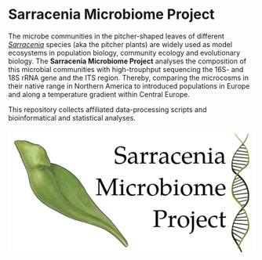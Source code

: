 # Sarracenia Microbiome Project

The microbe communities in the pitcher-shaped leaves of different [*Sarracenia*](https://en.wikipedia.org/wiki/Sarracenia) species (aka the pitcher plants) are widely used as model ecosystems in population biology, community ecology and evolutionary biology.
The **Sarracenia Microbiome Project** analyses the composition of this microbial communities with high-trouphput sequencing  the 16S- and 18S rRNA gene and the ITS region. Thereby, comparing the microcosms in their native range in Northern America to introduced populations in Europe and along a temperature gradient within Central Europe.

This repository collects affiliated data-processing scripts and bioinformatical and statistical analyses.

![alt text](img/SMP_Logo.png "Sarracenia Micriobiome Project Logo")
